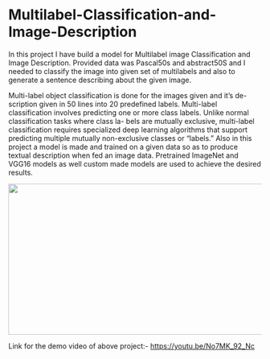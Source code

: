 # Multilabel-Classification-and-Image-Description

In this project I have build a model for Multilabel image Classification and Image Description. Provided data was Pascal50s and abstract50S and
I needed to classify the image into given set of multilabels and also to generate a
sentence describing about the given image.

Multi-label object classification is done for the images given and it’s de-
scription given in 50 lines into 20 predefined labels. Multi-label classification involves
predicting one or more class labels. Unlike normal classification tasks where class la-
bels are mutually exclusive, multi-label classification requires specialized deep learning
algorithms that support predicting multiple mutually non-exclusive classes or “labels.”
Also in this project a model is made and trained on a given data so as to produce
textual description when fed an image data. Pretrained ImageNet and VGG16 models
as well custom made models are used to achieve the desired results.

<img src="inventory/img.png" width="800" height="300">



Link for the demo video of above project:-
https://youtu.be/No7MK_92_Nc
